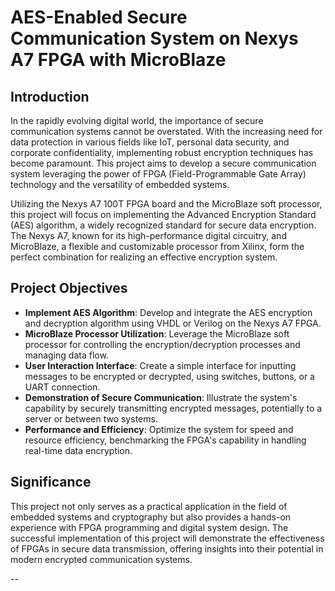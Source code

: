 # AES-Enabled Secure Communication System on Nexys A7 FPGA with MicroBlaze

## Introduction

In the rapidly evolving digital world, the importance of secure communication systems cannot be overstated. With the increasing need for data protection in various fields like IoT, personal data security, and corporate confidentiality, implementing robust encryption techniques has become paramount. This project aims to develop a secure communication system leveraging the power of FPGA (Field-Programmable Gate Array) technology and the versatility of embedded systems. 

Utilizing the Nexys A7 100T FPGA board and the MicroBlaze soft processor, this project will focus on implementing the Advanced Encryption Standard (AES) algorithm, a widely recognized standard for secure data encryption. The Nexys A7, known for its high-performance digital circuitry, and MicroBlaze, a flexible and customizable processor from Xilinx, form the perfect combination for realizing an effective encryption system.

## Project Objectives

- **Implement AES Algorithm**: Develop and integrate the AES encryption and decryption algorithm using VHDL or Verilog on the Nexys A7 FPGA.
- **MicroBlaze Processor Utilization**: Leverage the MicroBlaze soft processor for controlling the encryption/decryption processes and managing data flow.
- **User Interaction Interface**: Create a simple interface for inputting messages to be encrypted or decrypted, using switches, buttons, or a UART connection.
- **Demonstration of Secure Communication**: Illustrate the system's capability by securely transmitting encrypted messages, potentially to a server or between two systems.
- **Performance and Efficiency**: Optimize the system for speed and resource efficiency, benchmarking the FPGA's capability in handling real-time data encryption.

## Significance

This project not only serves as a practical application in the field of embedded systems and cryptography but also provides a hands-on experience with FPGA programming and digital system design. The successful implementation of this project will demonstrate the effectiveness of FPGAs in secure data transmission, offering insights into their potential in modern encrypted communication systems.

--
